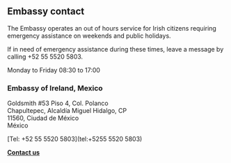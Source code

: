 ## Embassy contact

The Embassy operates an out of hours service for Irish citizens requiring emergency assistance on weekends and public holidays.

If in need of emergency assistance during these times, leave a message by calling +52 55 5520 5803.

Monday to Friday 08:30 to 17:00

### Embassy of Ireland, Mexico

Goldsmith #53 Piso 4, Col. Polanco   
Chapultepec, Alcaldía Miguel Hidalgo, CP   
11560, Ciudad de México   
México

[Tel: +52 55 5520 5803](tel:+5255 5520 5803)

[**Contact us**](/en/mexico/mexicocity/contact/)